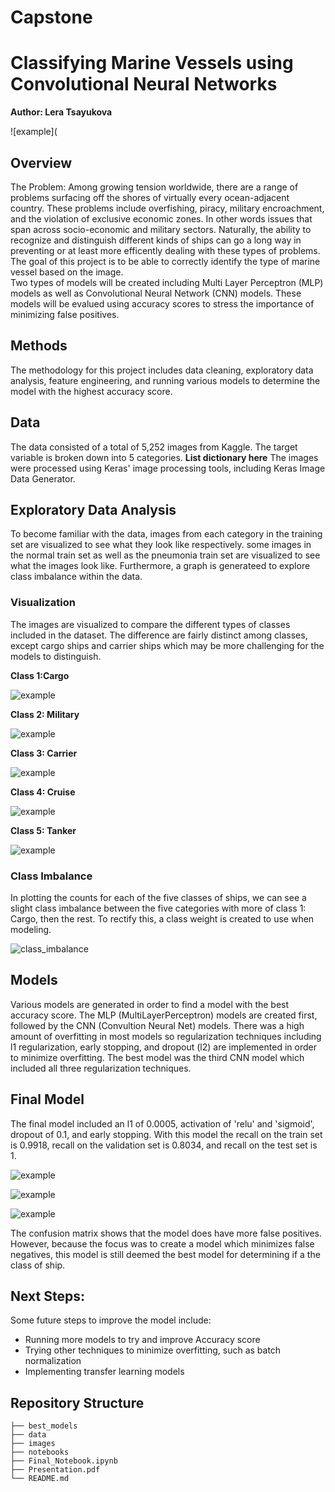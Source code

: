 
# Capstone

# Classifying Marine Vessels using Convolutional Neural Networks
**Author: Lera Tsayukova**

![example](

## Overview
The Problem: 
Among growing tension worldwide, there are a range of problems surfacing off the shores of virtually every ocean-adjacent country. 
These problems include overfishing, piracy, military encroachment, and the violation of exclusive economic zones. In other words issues that span across socio-economic and military sectors.
Naturally, the ability to recognize and distinguish different kinds of ships can go a long way in preventing or at least more efficently dealing with these types of problems. 
The goal of this project is to be able to correctly identify the type of marine vessel based on the image.  
Two types of models will be created including 
Multi Layer Perceptron (MLP) models as well as Convolutional Neural Network (CNN) models. These models will be evalued using accuracy scores to stress the 
importance of minimizing false positives.

## Methods
The methodology for this project includes data cleaning, exploratory data analysis, feature engineering, and running various models to determine the model 
with the highest accuracy score.

## Data
The data consisted of a total of 5,252 images from Kaggle. The target variable is broken down into 5 categories.
**List dictionary here**
The images were processed using Keras' image processing tools, including Keras Image Data Generator.

## Exploratory Data Analysis
To become familiar with the data, images from each category in the training set are visualized to see what they look like respectively. some images in the normal train set as well as the pneumonia train set are visualized to see what the images look like. 
Furthermore, a graph is generateed to explore class imbalance within the data.

### Visualization
The images are visualized to compare the different types of classes included in the dataset. The difference are fairly distinct among classes, 
except cargo ships and carrier ships which may be more challenging for the models to distinguish.


**Class 1:Cargo**

![example](images/normal.png)

**Class 2: Military**

![example](images/pneumonia.png)

**Class 3: Carrier**

![example](images/pneumonia.png)

**Class 4: Cruise**

![example](images/pneumonia.png)

**Class 5: Tanker**

![example](images/pneumonia.png)



### Class Imbalance
In plotting the counts for each of the five classes of ships, we can see a slight class imbalance between the five categories with more of class 1: Cargo, then the rest. To rectify this, 
a class weight is created to use when modeling.

![class_imbalance](https://user-images.githubusercontent.com/75099138/127192651-9c8b5770-c0e0-4fc7-a31d-4c630a7e9960.png)

## Models
Various models are generated in order to find a model with the best accuracy score. The MLP (MultiLayerPerceptron) models are created first, followed by the CNN (Convultion Neural Net) models. There was a high amount of
overfitting in most models so regularization techniques including l1 regularization, early stopping, and dropout (l2) are implemented in order to minimize overfitting. 
The best model was the third CNN model which included all three regularization techniques.

## Final Model
The final model included an l1 of 0.0005, activation of 'relu' and 'sigmoid', dropout of 0.1, and early stopping. With this model the recall on the train set 
is 0.9918, recall on the validation set is 0.8034, and recall on the test set is 1. 

![example](images/final_model_graph.png)

![example](images/validation_cm.png)

![example](images/test_cm.png)

The confusion matrix shows that the model does have more false positives. However, because the focus was to create a model which minimizes false negatives, this model is still deemed the best model for determining if a 
the class of ship.

## Next Steps: 
Some future steps to improve the model include:
  - Running more models to try and improve Accuracy score
  - Trying other techniques to minimize overfitting, such as batch normalization
  - Implementing transfer learning models

## Repository Structure
```
├── best_models
├── data
├── images
├── notebooks
├── Final_Notebook.ipynb
├── Presentation.pdf
└── README.md
